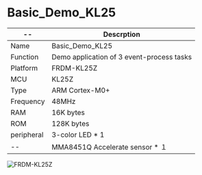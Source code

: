 # Basic_Demo_KL25
   --    |  Descrption                              
 ---------- | ------------------------------
 Name       | Basic_Demo_KL25                                        
 Function   | Demo application of 3 event-process tasks                           
 Platform   | FRDM-KL25Z                           
 MCU        | KL25Z                                     
 Type       | ARM Cortex-M0+
 Frequency  | 48MHz
 RAM        | 16K bytes
 ROM        | 128K bytes
 peripheral | 3-color LED * 1
   --     | MMA8451Q Accelerate sensor * １   
   
   
 ![FRDM-KL25Z](https://github.com/ianhom/MOE/blob/master/Documents/Pic/FRDM-KL25Z.png?raw=true)
